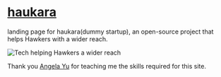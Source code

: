 # [haukara](https://haukara.vercel.app/)
landing page for haukara(dummy startup), an open-source project that helps Hawkers with a wider reach.

![Tech helping Hawkers a wider reach](https://user-images.githubusercontent.com/68807845/164684727-5461910d-fa0e-4228-96af-0e631a53232a.png)

Thank you <a href="https://github.com/angelabauer">Angela Yu</a> for teaching me the skills required for this site.
